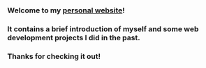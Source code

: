 ### Welcome to my [personal website](http://www.jianyili.com)!

### It contains a brief introduction of myself and some web development projects I did in the past.

### Thanks for checking it out!
